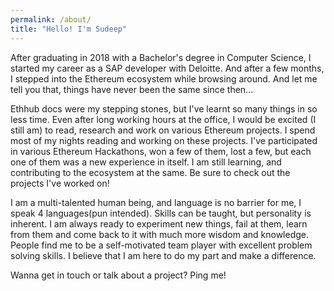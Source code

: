 ```yaml
---
permalink: /about/
title: "Hello! I'm Sudeep"
---
```



After graduating in 2018 with a Bachelor's degree in Computer Science, I started my career as a SAP developer with Deloitte. And after a few months, I stepped into the Ethereum ecosystem while browsing around. And let me tell you that, things have never been the same since then...

Ethhub docs were my stepping stones, but I've learnt so many things in so less time. Even after long working hours at the office, I would be excited (I still am) to read, research and work on various Ethereum projects. I spend most of my nights reading and working on these projects. I've participated in various Ethereum Hackathons, won a few of them, lost a few, but each one of them was a new experience in itself. I am still learning, and contributing to the ecosystem at the same. Be sure to check out the projects I've worked on!

I am a multi-talented human being, and language is no barrier for me, I speak 4 languages(pun intended). Skills can be taught, but personality is inherent. I am always ready to experiment new things, fail at them, learn from them and come back to it with much more wisdom and knowledge. People find me to be a self-motivated team player with excellent problem solving skills. I believe that I am here to do my part and make a difference.

Wanna get in touch or talk about a project? Ping me!
